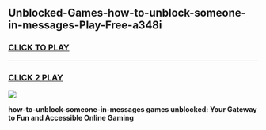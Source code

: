 
## Unblocked-Games-how-to-unblock-someone-in-messages-Play-Free-a348i
<h3>
<a href="https://premium76.site?title=how-to-unblock-someone-in-messages&ref=20M">CLICK TO PLAY</a></h3>
<hr>

<h3>
<a href="https://premium76.site?title=how-to-unblock-someone-in-messages&ref=20M">CLICK 2 PLAY</a>
  
</h3>

<a href="https://premium76.site?title=how-to-unblock-someone-in-messages&ref=19M"><img src="https://clearcache.store/games.png"></a>


**how-to-unblock-someone-in-messages games unblocked: Your Gateway to Fun and Accessible Online Gaming**
